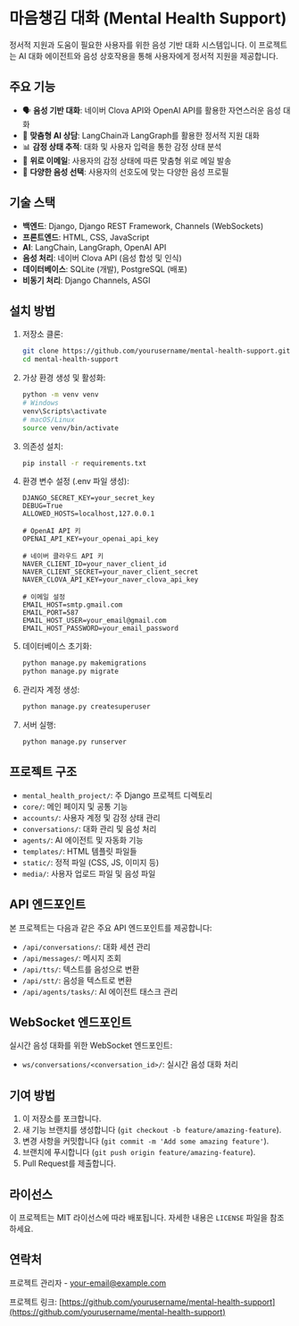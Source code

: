 # 마음챙김 대화 (Mental Health Support)

정서적 지원과 도움이 필요한 사용자를 위한 음성 기반 대화 시스템입니다. 이 프로젝트는 AI 대화 에이전트와 음성 상호작용을 통해 사용자에게 정서적 지원을 제공합니다.

## 주요 기능

- 🗣️ **음성 기반 대화**: 네이버 Clova API와 OpenAI API를 활용한 자연스러운 음성 대화
- 🧠 **맞춤형 AI 상담**: LangChain과 LangGraph를 활용한 정서적 지원 대화
- 📊 **감정 상태 추적**: 대화 및 사용자 입력을 통한 감정 상태 분석
- 📧 **위로 이메일**: 사용자의 감정 상태에 따른 맞춤형 위로 메일 발송
- 🔄 **다양한 음성 선택**: 사용자의 선호도에 맞는 다양한 음성 프로필

## 기술 스택

- **백엔드**: Django, Django REST Framework, Channels (WebSockets)
- **프론트엔드**: HTML, CSS, JavaScript
- **AI**: LangChain, LangGraph, OpenAI API
- **음성 처리**: 네이버 Clova API (음성 합성 및 인식)
- **데이터베이스**: SQLite (개발), PostgreSQL (배포)
- **비동기 처리**: Django Channels, ASGI

## 설치 방법

1. 저장소 클론:
   ```bash
   git clone https://github.com/yourusername/mental-health-support.git
   cd mental-health-support
   ```

2. 가상 환경 생성 및 활성화:
   ```bash
   python -m venv venv
   # Windows
   venv\Scripts\activate
   # macOS/Linux
   source venv/bin/activate
   ```

3. 의존성 설치:
   ```bash
   pip install -r requirements.txt
   ```

4. 환경 변수 설정 (.env 파일 생성):
   ```
   DJANGO_SECRET_KEY=your_secret_key
   DEBUG=True
   ALLOWED_HOSTS=localhost,127.0.0.1
   
   # OpenAI API 키
   OPENAI_API_KEY=your_openai_api_key
   
   # 네이버 클라우드 API 키
   NAVER_CLIENT_ID=your_naver_client_id
   NAVER_CLIENT_SECRET=your_naver_client_secret
   NAVER_CLOVA_API_KEY=your_naver_clova_api_key
   
   # 이메일 설정
   EMAIL_HOST=smtp.gmail.com
   EMAIL_PORT=587
   EMAIL_HOST_USER=your_email@gmail.com
   EMAIL_HOST_PASSWORD=your_email_password
   ```

5. 데이터베이스 초기화:
   ```bash
   python manage.py makemigrations
   python manage.py migrate
   ```

6. 관리자 계정 생성:
   ```bash
   python manage.py createsuperuser
   ```

7. 서버 실행:
   ```bash
   python manage.py runserver
   ```

## 프로젝트 구조

- `mental_health_project/`: 주 Django 프로젝트 디렉토리
- `core/`: 메인 페이지 및 공통 기능
- `accounts/`: 사용자 계정 및 감정 상태 관리
- `conversations/`: 대화 관리 및 음성 처리
- `agents/`: AI 에이전트 및 자동화 기능
- `templates/`: HTML 템플릿 파일들
- `static/`: 정적 파일 (CSS, JS, 이미지 등)
- `media/`: 사용자 업로드 파일 및 음성 파일

## API 엔드포인트

본 프로젝트는 다음과 같은 주요 API 엔드포인트를 제공합니다:

- `/api/conversations/`: 대화 세션 관리
- `/api/messages/`: 메시지 조회
- `/api/tts/`: 텍스트를 음성으로 변환
- `/api/stt/`: 음성을 텍스트로 변환
- `/api/agents/tasks/`: AI 에이전트 태스크 관리

## WebSocket 엔드포인트

실시간 음성 대화를 위한 WebSocket 엔드포인트:

- `ws/conversations/<conversation_id>/`: 실시간 음성 대화 처리

## 기여 방법

1. 이 저장소를 포크합니다.
2. 새 기능 브랜치를 생성합니다 (`git checkout -b feature/amazing-feature`).
3. 변경 사항을 커밋합니다 (`git commit -m 'Add some amazing feature'`).
4. 브랜치에 푸시합니다 (`git push origin feature/amazing-feature`).
5. Pull Request를 제출합니다.

## 라이선스

이 프로젝트는 MIT 라이선스에 따라 배포됩니다. 자세한 내용은 `LICENSE` 파일을 참조하세요.

## 연락처

프로젝트 관리자 - your-email@example.com

프로젝트 링크: [https://github.com/yourusername/mental-health-support](https://github.com/yourusername/mental-health-support)
